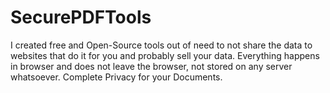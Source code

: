 # SecurePDFTools
I created free and Open-Source tools out of need to not share the data to websites that do it for you and probably sell your data. Everything happens in browser and does not leave the browser, not stored on any server whatsoever. Complete Privacy for your Documents.
